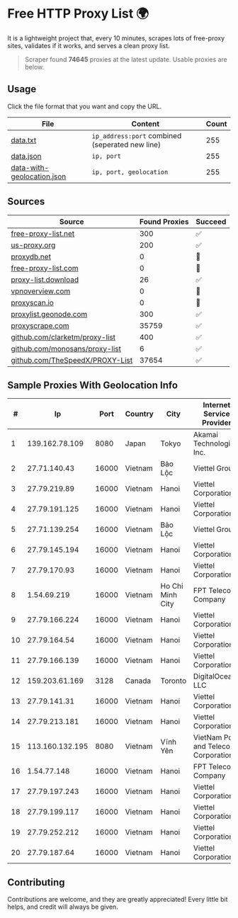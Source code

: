 
# Free HTTP Proxy List 🌍

It is a lightweight project that, every 10 minutes, scrapes lots of free-proxy sites, validates if it works, and serves a clean proxy list.


> Scraper found **74645** proxies at the latest update. Usable proxies are below.

## Usage

Click the file format that you want and copy the URL.


|File|Content|Count|
|----|-------|-----|
|[data.txt](https://raw.githubusercontent.com/themiralay/Proxy-List-World/master/data.txt)|`ip_address:port` combined (seperated new line)|255|
|[data.json](https://raw.githubusercontent.com/themiralay/Proxy-List-World/master/data.json)|`ip, port`|255|
|[data-with-geolocation.json](https://raw.githubusercontent.com/themiralay/Proxy-List-World/master/data-with-geolocation.json)|`ip, port, geolocation`|255|

## Sources

|Source|Found Proxies|Succeed|
|------|-------------|-------|
|[free-proxy-list.net](https://free-proxy-list.net)|300|✅|
|[us-proxy.org](https://www.us-proxy.org)|200|✅|
|[proxydb.net](http://proxydb.net)|0|🚫|
|[free-proxy-list.com](https://free-proxy-list.com/?page=&port=&type%5B%5D=http&type%5B%5D=https&up_time=0&search=Search)|0|🚫|
|[proxy-list.download](https://www.proxy-list.download/HTTP)|26|✅|
|[vpnoverview.com](https://vpnoverview.com/privacy/anonymous-browsing/free-proxy-servers)|0|🚫|
|[proxyscan.io](https://www.proxyscan.io)|0|🚫|
|[proxylist.geonode.com](https://proxylist.geonode.com/api/proxy-list?limit=300&page=1&sort_by=lastChecked&sort_type=desc&protocols=http,https)|300|✅|
|[proxyscrape.com](https://api.proxyscrape.com/v2/?request=displayproxies&protocol=http&timeout=10000&country=all&ssl=all&anonymity=all)|35759|✅|
|[github.com/clarketm/proxy-list](https://raw.githubusercontent.com/clarketm/proxy-list/master/proxy-list-raw.txt)|400|✅|
|[github.com/monosans/proxy-list](https://raw.githubusercontent.com/monosans/proxy-list/main/proxies/http.txt)|6|✅|
|[github.com/TheSpeedX/PROXY-List](https://raw.githubusercontent.com/TheSpeedX/PROXY-List/master/http.txt)|37654|✅|


## Sample Proxies With Geolocation Info

|#|Ip|Port|Country|City|Internet Service Provider|
|-|--|----|-------|----|-------------------------|
|1|139.162.78.109|8080|Japan|Tokyo|Akamai Technologies, Inc.|
|2|27.71.140.43|16000|Vietnam|Bảo Lộc|Viettel Group|
|3|27.79.219.89|16000|Vietnam|Hanoi|Viettel Corporation|
|4|27.79.191.125|16000|Vietnam|Hanoi|Viettel Corporation|
|5|27.71.139.254|16000|Vietnam|Bảo Lộc|Viettel Group|
|6|27.79.145.194|16000|Vietnam|Hanoi|Viettel Corporation|
|7|27.79.170.93|16000|Vietnam|Hanoi|Viettel Corporation|
|8|1.54.69.219|16000|Vietnam|Ho Chi Minh City|FPT Telecom Company|
|9|27.79.166.224|16000|Vietnam|Hanoi|Viettel Corporation|
|10|27.79.164.54|16000|Vietnam|Hanoi|Viettel Corporation|
|11|27.79.166.139|16000|Vietnam|Hanoi|Viettel Corporation|
|12|159.203.61.169|3128|Canada|Toronto|DigitalOcean, LLC|
|13|27.79.141.31|16000|Vietnam|Hanoi|Viettel Corporation|
|14|27.79.213.181|16000|Vietnam|Hanoi|Viettel Corporation|
|15|113.160.132.195|8080|Vietnam|Vĩnh Yên|VietNam Post and Telecom Corporation|
|16|1.54.77.148|16000|Vietnam|Hanoi|FPT Telecom Company|
|17|27.79.197.243|16000|Vietnam|Hanoi|Viettel Corporation|
|18|27.79.199.117|16000|Vietnam|Hanoi|Viettel Corporation|
|19|27.79.252.212|16000|Vietnam|Hanoi|Viettel Corporation|
|20|27.79.187.64|16000|Vietnam|Hanoi|Viettel Corporation|



## Contributing

Contributions are welcome, and they are greatly appreciated! Every
little bit helps, and credit will always be given.

